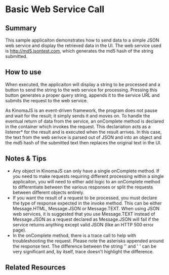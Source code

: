 # Basic Web Service Call

## Summary
This sample applicaiton demonstrates how to send data to a simple JSON web service and display the retrieved data in the UI.  The web service used is http://md5.jsontest.com, which generates the md5 hash of the string submitted.

## How to use
When executed, the applicaiton will display a string to be processed and a button to send the string to the web service for processing.  Pressing this button generates a proper query string, appends it to the service URL and submits the request to the web service.  

As KinomaJS is an event-driven framework, the program does not pause and wait for the result; it simply sends it and moves on.  To handle the eventual return of data from the service, an onComplete method is declared in the container which invokes the request.  This declariation acts as a listener* for the result and is executed when the result arrives.  In this case, the text from the web serivce is parsed out of JSON and into an object and the md5 hash of the submitted text then replaces the original text in the UI.

## Notes & Tips
* Any object in KinomaJS can only have a single onComplete method.  If you need to make requests requiring different processing within a single applicaiton, you will need to either add logic to an onComplete method to differentiate between the various responses or split the requests between different objects entirely.
* If you want the result of a request to be processed, you must declare the type of response expected in the invoke method.  This can be either Message.HTML, Message.JSON or Message.TEXT.  When using JSON web services, it is suggested that you use Message.TEXT instead of Message.JSON as a request declared as Message.JSON will fail if the service returns anything except valid JSON (like an HTTP 500 error page).
* In the onComplete method, there is a trace call to help with troubleshooting the request.  Please note the asterisks appended around the response text.  The difference between the string '' and ' ' can be very significant and, by itself, trace doesn't highlight the difference.

## Related Resources